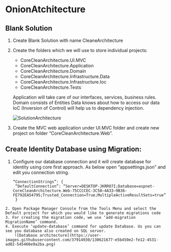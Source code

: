 # OnionAtchitecture
## Blank Solution
1. Create Blank Solution with name CleaneArchitecture
2. Create the folders which we will use to store individual projects:
	- CoreCleanArchitecture.UI.MVC
	- CoreCleanArchitecture.Application
	- CoreCleanArchitecture.Domain
	- CoreCleanArchitecture.Infrastructure.Data
	- CoreCleanArchitecture.Infrastructure.Ioc
	- CoreCleanArchitecture.Tests
	
	Application will take care of our interfaces, services, business rules.
	Domain consists of Entities
	Data knows about how to access our data
	IoC (Inversion of Control) will help us to dependency injection.
	
	![SolutionArchitecture](https://user-images.githubusercontent.com/37914930/130619922-6cf95db7-285d-4eaf-bce5-1a5ab478ae20.png)
	
3. Create the MVC web application under UI.MVC folder and create new project on folder “CoreCleanArchitecture.Web”.

## Create Identity Database using Migration:

1. Configure our database connection and it will create database for identity using core first approach. 
   As below open “appsettings.json” and edit you connection string.
   ```
   “ConnectionStrings”: {
	“DefaultConnection”: “Server=DESKTOP-JKRRO7I;Database=aspnet-CoreCleanArchitecture.Web-75CCCCEC-3C58–4A33–9B36-FE792EA54795;Trusted_Connection=True;MultipleActiveResultSets=true”
	}
```
2. Open Package Manager Console from the Tools Menu and select the Default project for which you would like to generate migrations code
3. For creating the migration code, we use ‘add-migration MigrationName’ command.
4. Execute ‘update-database’ command for update Database. Us you can see you database also created on SQL server.
	![Database architecture](https://user-images.githubusercontent.com/37914930/130621677-e5b450e2-fe12-4531-ad02-545460e9a2ba.png)
